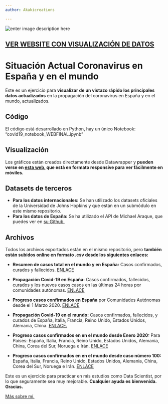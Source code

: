 ```yaml
---
author: Akakicreations

---
```


<p><img src="https://www.socialdatascience.es/info/Imagen_github.jpg" alt="enter image description here"></p>
<h2 id="ver-website-con-visualización-de-datos"><a href="https://www.socialdatascience.es/situacion-actual-coronavirus-en-el-mundo-y-espana/">VER WEBSITE CON VISUALIZACIÓN DE DATOS</a></h2>
<h1 id="situación-actual-coronavirus-en-españa-y-en-el-mundo">Situación Actual Coronavirus en España y en el mundo</h1>
<p>Este es un ejercicio para <strong>visualizar de un vistazo rápido los principales datos actualizados</strong> en la propagación del coronavirus en España y en el mundo, actualizados.</p>
<h2 id="código">Código</h2>
<p>El código está desarrollado en Python, hay un único Notebook: “covid19_notebook_WEBFINAL.ipynb”</p>
<h2 id="visualización">Visualización</h2>
<p>Los gráficos están creados directamente desde Datawrapper y <strong>pueden verse en <a href="https://www.socialdatascience.es/situacion-actual-coronavirus-en-el-mundo-y-espana/">esta web.</a> que está en formato responsive para ver fácilmente en móviles.</strong></p>
<h2 id="datasets-de-terceros">Datasets de terceros</h2>
<ul>
<li><strong>Para los datos internacionales:</strong> Se han utilizado los datasets oficiales de la Universidad de Johns Hopkins y que están en un submódulo en este mismo repositorio.</li>
<li><strong>Para los datos de España:</strong> Se ha utilizado el API de Michael Araque, que puedes ver en <a href="https://github.com/michydev/Covid-19-Spain-API">su Github.</a></li>
</ul>
<h2 id="archivos">Archivos</h2>
<p>Todos los archivos exportados están en el mismo repositorio, pero <strong>también están subidos online en formato .csv desde los siguientes enlaces:</strong></p>
<ul>
<li>
<p><strong>Resumen de casos total en el mundo y en España:</strong> Casos confirmados, curados y fallecidos. <a href="https://www.socialdatascience.es/info/covid19_data_drive_resume.csv">ENLACE</a></p>
</li>
<li>
<p><strong>Propagación Covid-19 en España:</strong> Casos confirmados, fallecidos, curados y los nuevos casos casos en las últimas 24 horas por comunidades autónomas. <a href="https://www.socialdatascience.es/info/covid19_spain_ccaa.csv">ENLACE</a></p>
</li>
<li>
<p><strong>Progreso casos confirmados en España</strong> por Comunidades Autónomas desde el 1 Marzo 2020. <a href="https://www.socialdatascience.es/info/covid19_spain_ccaa_evolution2.csv">ENLACE</a></p>
</li>
<li>
<p><strong>Propagación Covid-19 en el mundo:</strong> Casos confirmados, fallecidos, y curados de España, Italia, Francia, Reino Unido, Estados Unidos, Alemania, China. <a href="https://www.socialdatascience.es/info/covid19_data_drive_actual.csv">ENLACE.</a></p>
</li>
<li>
<p><strong>Progreso casos confirmados en en el mundo desde Enero 2020:</strong> Para Países: España, Italia, Francia, Reino Unido, Estados Unidos, Alemania, China, Corea del Sur, Noruega e Irán. <a href="https://www.socialdatascience.es/info/covid19_data_drive_days.csv">ENLACE</a></p>
</li>
<li>
<p><strong>Progreso casos confirmados en en el mundo desde caso número 100:</strong> España, Italia, Francia, Reino Unido, Estados Unidos, Alemania, China, Corea del Sur, Noruega e Irán. <a href="https://www.socialdatascience.es/info/covid19_data_drive_from100.csv">ENLACE</a></p>
</li>
</ul>
<p>Este es un ejercicio para practicar en mis estudios como Data Scientist, por lo que seguramente sea muy mejorable. <strong>Cualquier ayuda es bienvenida. Gracias.</strong></p>
<p><a href="https://www.akakicreations.com">Más sobre mí.</a></p>

